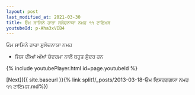 ```yaml
---
layout: post
last_modified_at: 2021-03-30
title: ਓਮ ਸਾਸਿਨੇ ਹਾਰਾ ਸੁਲੋਚਨਾਯਾ ਨਮਹ ੧੧ ਟਾਇਮਸ
youtubeId: p-Aha3xVIB4
---
```

 
 
 ਓਮ ਸਾਸਿਨੇ ਹਾਰਾ ਸੁਲੋਚਨਾਯਾ ਨਮਹ  
 
 -  ਜਿਸ ਦੀਆਂ ਅੱਖਾਂ ਚੰਦਰਮਾ ਨਾਲੋਂ ਬਹੁਤ ਸੁੰਦਰ ਹਨ 
 
  
 
  
 
 
 
 
 
 


{% include youtubePlayer.html id=page.youtubeId %}
 
[Next]({{ site.baseurl }}{% link  split1/_posts/2013-03-18-ਓਮ ਵਿਸਰਗਗਯਾ ਨਮਹ ੧੧ ਟਾਇਮਸ.md%})
 

